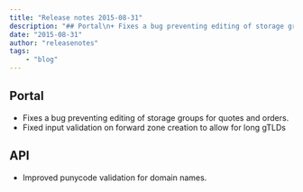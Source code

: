 ```yaml
---
title: "Release notes 2015-08-31"
description: "## Portal\n+ Fixes a bug preventing editing of storage groups for quotes and orders.\n+ Fixed input validation on forwar"
date: "2015-08-31"
author: "releasenotes"
tags:
    - "blog"
---
```


## Portal
+ Fixes a bug preventing editing of storage groups for quotes and orders.
+ Fixed input validation on forward zone creation to allow for long gTLDs

## API
+ Improved punycode validation for domain names.

